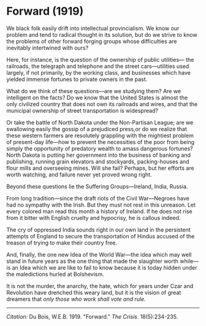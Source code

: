 # Forward (1919)

 We black folk easily drift into intellectual provincialism. We know our problem and tend to radical thought in its solution, but do we strive to know the problems of other forward forging groups whose difficulties are inevitably intertwined with ours?

Here, for instance, is the question of the ownership of public utilities— the railroads, the telegraph and telephone and the street cars—utilities used largely, if not primarily, by the working class, and businesses which have yielded immense fortunes to private owners in the past.

What do we think of these questions—are we studying them? Are we intelligent on the facts? Do we know that the United States is almost the only civilized country that does not own its railroads and wires, and that the municipal ownership of street transportation is widespread?

Or take the battle of North Dakota under the Non-Partisan League; are we swallowing easily the gossip of a prejudiced press,or do we realize that these western farmers are resolutely grappling with the mightiest problem of present-day life—how to prevent the necessities of the poor from being simply the opportunity of predatory wealth to amass dangerous fortunes? North Dakota is putting her government into the business of banking and publishing, running grain elevators and stockyards, packing-houses and flour mills and overseeing mines. Will she fail? Perhaps, but her efforts are worth watching, and failure never yet proved wrong right.

Beyond these questions lie the Suffering Groups—Ireland, India, Russia.

From long tradition—since the draft riots of the Civil War—Negroes have had no sympathy with the Irish. But they must not rest in this unreason. Let every colored man read this month a history of Ireland. If he does not rise from it bitter with English cruelty and hypocrisy, he is callous indeed.

The cry of oppressed India sounds right in our own land in the persistent attempts of England to secure the transportation of Hindus accused of the treason of trying to make their country free.

And, finally, the one new Idea of the World War—the idea which may well stand in future years as the one thing that made the slaughter worth while—is an Idea which we are like to fail to know because it is today hidden under the maledictions hurled at Bolshevism.

It is not the murder, the anarchy, the hate, which for years under Czar and Revolution have drenched this weary land, but it is the vision of great dreamers that *only those who work shall vote and rule.*


______________
*Citation:* Du Bois, W.E.B. 1919. "Forward." *The Crisis*. 18(5):234-235.
